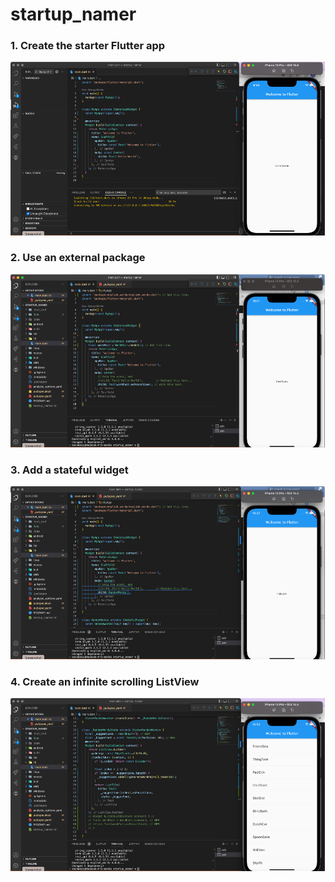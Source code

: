 # startup_namer

### 1. Create the starter Flutter app

![screenshot](images/01.png)

### 2. Use an external package

![screenshot](images/02.png)

### 3. Add a stateful widget

![screenshot](images/03.png)

### 4. Create an infinite scrolling ListView

![screenshot](images/04.png)
